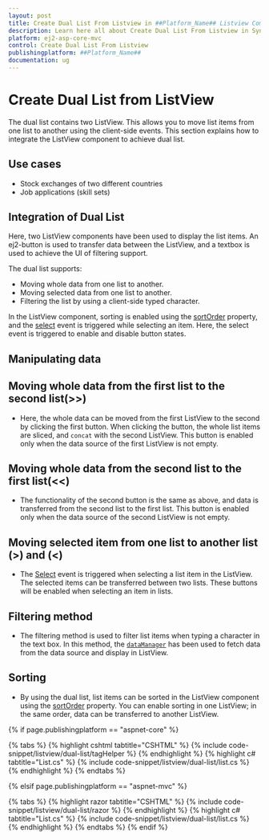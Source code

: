 ```yaml
---
layout: post
title: Create Dual List From Listview in ##Platform_Name## Listview Component
description: Learn here all about Create Dual List From Listview in Syncfusion ##Platform_Name## Listview component of Syncfusion Essential JS 2 and more.
platform: ej2-asp-core-mvc
control: Create Dual List From Listview
publishingplatform: ##Platform_Name##
documentation: ug
---
```


# Create Dual List from ListView

The dual list contains two ListView. This allows you to move list items from one list to another using the client-side
events. This section explains how to integrate the ListView component to achieve dual list.

## Use cases

* Stock exchanges of two different countries
* Job applications (skill sets)

## Integration of Dual List

Here, two ListView components have been used to display the list items. An ej2-button is used to transfer data between
the ListView, and a textbox is used to achieve the UI of filtering support.

The dual list supports:

* Moving whole data from one list to another.
* Moving selected data from one list to another.
* Filtering the list by using a client-side typed character.

In the ListView component, sorting is enabled using the
[sortOrder](https://ej2.syncfusion.com/documentation/api/list-view/#sortorder) property, and
the [select](https://ej2.syncfusion.com/documentation/api/list-view/#select) event is triggered
while selecting an item. Here, the select event is triggered to enable and disable button states.

## Manipulating data

## Moving whole data from the first list to the second list(>>)

* Here, the whole data can be moved from the first ListView to the second by clicking the first button. When clicking the button,
the whole list items are sliced, and `concat` with the second ListView. This button is enabled only when the data source
of the first ListView is not empty.

## Moving whole data from the second list to the first list(<<)

* The functionality of the second button is the same as above, and data is transferred from the second list to the first
list. This button is enabled only when the data source of the second ListView is not empty.

## Moving selected item from one list to another list (>) and (<)

* The [Select](https://ej2.syncfusion.com/documentation/api/list-view/#select) event is triggered
when selecting a list item in the ListView. The selected items can be transferred between two lists. These buttons will be
enabled when selecting an item in lists.

## Filtering method

* The filtering method is used to filter list items when typing a character in the text box. In this
method, the [`dataManager`](https://ej2.syncfusion.com/documentation/data/getting-started/) has been
used to fetch data from the data source and display in ListView.

## Sorting

* By using the dual list, list items can be sorted in the ListView component using the
[sortOrder](https://ej2.syncfusion.com/documentation/api/list-view/#sortorder) property.
You can enable sorting in one ListView; in the same order, data can be transferred to another ListView.

{% if page.publishingplatform == "aspnet-core" %}

{% tabs %}
{% highlight cshtml tabtitle="CSHTML" %}
{% include code-snippet/listview/dual-list/tagHelper %}
{% endhighlight %}
{% highlight c# tabtitle="List.cs" %}
{% include code-snippet/listview/dual-list/list.cs %}
{% endhighlight %}
{% endtabs %}

{% elsif page.publishingplatform == "aspnet-mvc" %}

{% tabs %}
{% highlight razor tabtitle="CSHTML" %}
{% include code-snippet/listview/dual-list/razor %}
{% endhighlight %}
{% highlight c# tabtitle="List.cs" %}
{% include code-snippet/listview/dual-list/list.cs %}
{% endhighlight %}
{% endtabs %}
{% endif %}

